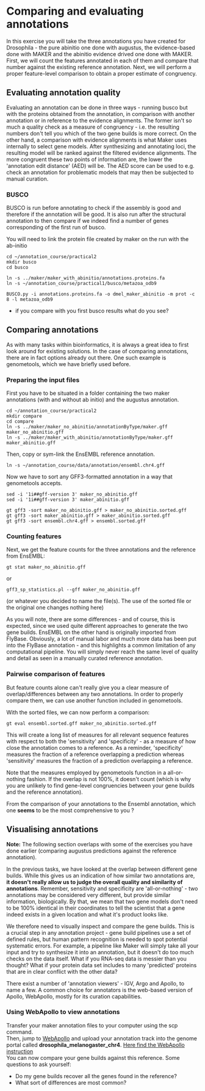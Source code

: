 # Comparing and evaluating annotations

In this exercise you will take the three annotations you have created for Drosophila - the pure abinitio one done with augustus, the evidence-based done with MAKER and the abinitio evidence drived one done with MAKER. First, we will count the features annotated in each of them and compare that number against the existing reference annotation. Next, we will perform a proper feature-level comparison to obtain a proper estimate of congruency.

## Evaluating annotation quality

Evaluating an annotation can be done in three ways - running busco but with the proteins obtained from the annotation, in comparison with another annotation or in reference to the evidence alignments. The former isn't so much a quality check as a measure of congruency - i.e. the resulting numbers don't tell you which of the two gene builds is more correct. On the other hand, a comparison with evidence alignments is what Maker uses internally to select gene models. After synthesizing and annotating loci, the resulting model will be ranked against the filtered evidence alignments. The more congruent these two points of information are, the lower the 'annotation edit distance' (AED) will be. The AED score can be used to e.g. check an annotation for problematic models that may then be subjected to manual curation.

### BUSCO

BUSCO is run before annotating to check if the assembly is good and therefore if the annotation will be good. It is also run after the structural annotation to then compare if we indeed find a number of genes corresponding of the first run of busco.

You will need to link the protein file created by maker on the run with the ab-initio
```
cd ~/annotation_course/practical2
mkdir busco
cd busco

ln -s ../maker/maker_with_abinitio/annotations.proteins.fa   
ln -s ~/annotation_course/practical1/busco/metazoa_odb9

BUSCO.py -i annotations.proteins.fa -o dmel_maker_abinitio -m prot -c 8 -l metazoa_odb9
```
- if you compare with you first busco results what do you see?

## Comparing annotations

As with many tasks within bioinformatics, it is always a great idea to first look around for existing solutions. In the case of comparing annotations, there are in fact options already out there. One such example is genometools, which we have briefly used before.


### Preparing the input files
First you have to be situated in a folder containing the two maker annotations (with and without ab initio) and the augustus annotation. 
```
cd ~/annotation_course/practical2
mkdir compare
cd compare
ln -s ../maker/maker_no_abinitio/annotationByType/maker.gff maker_no_abinitio.gff 
ln -s ../maker/maker_with_abinitio/annotationByType/maker.gff maker_abinitio.gff 
```

Then, copy or sym-link the EnsEMBL reference annotation.
```
ln -s ~/annotation_course/data/annotation/ensembl.chr4.gff
```

Now we have to sort any GFF3-formatted annotation in a way that genometools accepts.
```
sed -i '1i##gff-version 3' maker_no_abinitio.gff
sed -i '1i##gff-version 3' maker_abinitio.gff

gt gff3 -sort maker_no_abinitio.gff > maker_no_abinitio.sorted.gff 
gt gff3 -sort maker_abinitio.gff > maker_abinitio.sorted.gff 
gt gff3 -sort ensembl.chr4.gff > ensembl.sorted.gff 
```

### Counting features

Next, we get the feature counts for the three annotations and the reference from EnsEMBL:
```
gt stat maker_no_abinitio.gff
```
or
```
gff3_sp_statistics.pl --gff maker_no_abinitio.gff
```

(or whatever you decided to name the file(s). The use of the sorted file or the original one changes nothing here)

As you will note, there are some differences - and of course, this is expected, since we used quite different approaches to generate the two gene builds. EnsEMBL on the other hand is originally imported from FlyBase. Obviously, a lot of manual labor and much more data has been put into the FlyBase annotation - and this highlights a common limitation of any computational pipeline. You will simply never reach the same level of quality and detail as seen in a manually curated reference annotation.

### Pairwise comparison of features

But feature counts alone can't really give you a clear measure of overlap/differences between any two annotations. In order to properly compare them, we can use another function included in genometools.

With the sorted files, we can now perform a comparison:
```
gt eval ensembl.sorted.gff maker_no_abinitio.sorted.gff  
```
This will create a long list of measures for all relevant sequence features with respect to both the 'sensitivity' and 'specificity' - as a measure of how close the annotation comes to a reference. As a reminder, 'specificity' measures the fraction of a reference overlapping a prediction whereas 'sensitivity' measures the fraction of a prediction overlapping a reference.

Note that the measures employed by genometools function in a all-or-nothing fashion. If the overlap is not 100%, it doesn't count (which is why you are unlikely to find gene-level congruencies between your gene builds and the reference annotation).  

From the comparison of your annotations to the Ensembl annotation, which one **seems** to be the most comprehensive to you ?

## Visualising annotations

**Note:** The following section overlaps with some of the exercises you have done earlier (comparing augustus predictions against the reference annotation).

In the previous tasks, we have looked at the overlap between different gene builds. While this gives us an indication of how similar two annotations are, **it doesn't really allow us to judge the overall quality and similarity of annotations**. Remember, sensitivity and specificity are 'all-or-nothing' - two annotations may be considered very different, but provide similar information, biologically. By that, we mean that two gene models don't need to be 100% identical in their coordinates to tell the scientist that a gene indeed exists in a given location and what it's product looks like.

We therefore need to visually inspect and compare the gene builds. This is a crucial step in any annotation project - gene build pipelines use a set of defined rules, but human pattern recognition is needed to spot potential systematic errors. For example, a pipeline like Maker will simply take all your input and try to synthesize it into an annotation, but it doesn't do too much checks on the data itself. What if you RNA-seq data is messier than you thought? What if your protein data set includes to many 'predicted' proteins that are in clear conflict with the other data?

There exist a number of 'annotation viewers' - IGV, Argo and Apollo, to name a few. A common choice for annotators is the web-based version of Apollo, WebApollo, mostly for its curation capabilities.

### Using WebApollo to view annotations
Transfer your maker annotation files to your computer using the scp command.  
Then, jump to [WebApollo](http://annotation-prod.scilifelab.se:8080/NBIS_course/) and upload your annotation track into the genome portal called **drosophila\_melanogaster\_chr4**. [Here find the WebApollo instruction](UsingWebapollo)  
You can now compare your gene builds against this reference. Some questions to ask yourself:

- Do my gene builds recover all the genes found in the reference?  
- What sort of differences are most common?  
